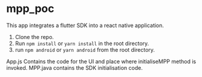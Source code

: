 # mpp_poc

This app integrates a flutter SDK into a react native application.

1. Clone the repo.
2. Run `npm install` or `yarn install` in the root directory.
3. run `npm android` or `yarn android` from the root directory.


App.js Contains the code for the UI and place where initialiseMPP method is invoked.
MPP.java contains the SDK initialisation code.

